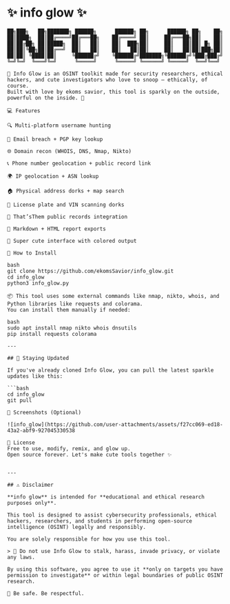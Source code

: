 # ✨ info glow ✨

```plaintext
██╗███╗   ██╗███████╗ ██████╗      ██████╗ ██╗      ██████╗ ██╗    ██╗    
██║████╗  ██║██╔════╝██╔═══██╗    ██╔════╝ ██║     ██╔═══██╗██║    ██║    
██║██╔██╗ ██║█████╗  ██║   ██║    ██║  ███╗██║     ██║   ██║██║ █╗ ██║    
██║██║╚██╗██║██╔══╝  ██║   ██║    ██║   ██║██║     ██║   ██║██║███╗██║    
██║██║ ╚████║██║     ╚██████╔╝    ╚██████╔╝███████╗╚██████╔╝╚███╔███╔╝    
╚═╝╚═╝  ╚═══╝╚═╝      ╚═════╝      ╚═════╝ ╚══════╝ ╚═════╝  ╚══╝╚══╝     

🎀 Info Glow is an OSINT toolkit made for security researchers, ethical hackers, and cute investigators who love to snoop — ethically, of course.
Built with love by ekoms savior, this tool is sparkly on the outside, powerful on the inside. 🌸

💻 Features

🔍 Multi-platform username hunting

📧 Email breach + PGP key lookup

🌐 Domain recon (WHOIS, DNS, Nmap, Nikto)

📞 Phone number geolocation + public record link

🌍 IP geolocation + ASN lookup

🏠 Physical address dorks + map search

🚙 License plate and VIN scanning dorks

💖 That’sThem public records integration

📂 Markdown + HTML report exports

🌈 Super cute interface with colored output

🚀 How to Install

bash
git clone https://github.com/ekomsSavior/info_glow.git
cd info_glow
python3 info_glow.py

📦 This tool uses some external commands like nmap, nikto, whois, and Python libraries like requests and colorama.
You can install them manually if needed:

bash
sudo apt install nmap nikto whois dnsutils
pip install requests colorama

---

## 🔄 Staying Updated

If you've already cloned Info Glow, you can pull the latest sparkle updates like this:

```bash
cd info_glow
git pull

🌸 Screenshots (Optional)

![info_glow](https://github.com/user-attachments/assets/f27cc069-ed18-43a2-abf9-927045330538

💖 License
Free to use, modify, remix, and glow up.
Open source forever. Let's make cute tools together ✨


---

## ⚠️ Disclaimer

**info glow** is intended for **educational and ethical research purposes only**.

This tool is designed to assist cybersecurity professionals, ethical hackers, researchers, and students in performing open-source intelligence (OSINT) legally and responsibly.

You are solely responsible for how you use this tool.

> 🚫 Do not use Info Glow to stalk, harass, invade privacy, or violate any laws.

By using this software, you agree to use it **only on targets you have permission to investigate** or within legal boundaries of public OSINT research.

💖 Be safe. Be respectful. 









